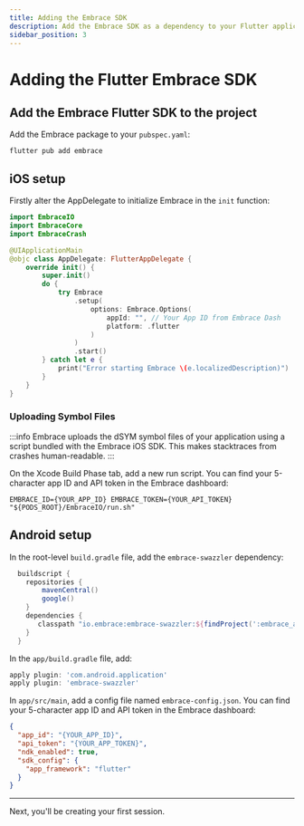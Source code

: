 ```yaml
---
title: Adding the Embrace SDK
description: Add the Embrace SDK as a dependency to your Flutter application
sidebar_position: 3
---
```


# Adding the Flutter Embrace SDK

## Add the Embrace Flutter SDK to the project

Add the Embrace package to your `pubspec.yaml`:

```shell-session
flutter pub add embrace
```

## iOS setup

Firstly alter the AppDelegate to initialize Embrace in the `init` function:

```swift
import EmbraceIO
import EmbraceCore
import EmbraceCrash

@UIApplicationMain
@objc class AppDelegate: FlutterAppDelegate {
    override init() {
        super.init()
        do {
            try Embrace
                .setup(
                    options: Embrace.Options(
                        appId: "", // Your App ID from Embrace Dash
                        platform: .flutter
                    )
                )
                .start()
        } catch let e {
            print("Error starting Embrace \(e.localizedDescription)")
        }
    }
}
```

### Uploading Symbol Files

:::info
Embrace uploads the dSYM symbol files of your application using a script bundled with the Embrace iOS SDK. This makes stacktraces from crashes human-readable.
:::

On the Xcode Build Phase tab, add a new run script. You can find your 5-character app ID and API token in the Embrace dashboard:

```shell-session
EMBRACE_ID={YOUR_APP_ID} EMBRACE_TOKEN={YOUR_API_TOKEN} "${PODS_ROOT}/EmbraceIO/run.sh"
```

## Android setup

In the root-level `build.gradle` file, add the `embrace-swazzler` dependency:

```gradle
  buildscript {
    repositories {
        mavenCentral()
        google()
    }
    dependencies {
       classpath "io.embrace:embrace-swazzler:${findProject(':embrace_android').properties['emb_android_sdk']}"
    }
  }
```

In the `app/build.gradle` file, add:

```gradle
apply plugin: 'com.android.application'
apply plugin: 'embrace-swazzler'
```

In `app/src/main`, add a config file named `embrace-config.json`. You can find your 5-character app ID and API token in the Embrace dashboard:

```json
{
  "app_id": "{YOUR_APP_ID}",
  "api_token": "{YOUR_APP_TOKEN}",
  "ndk_enabled": true,
  "sdk_config": {
    "app_framework": "flutter"
  }
}
```

---

Next, you'll be creating your first session.
